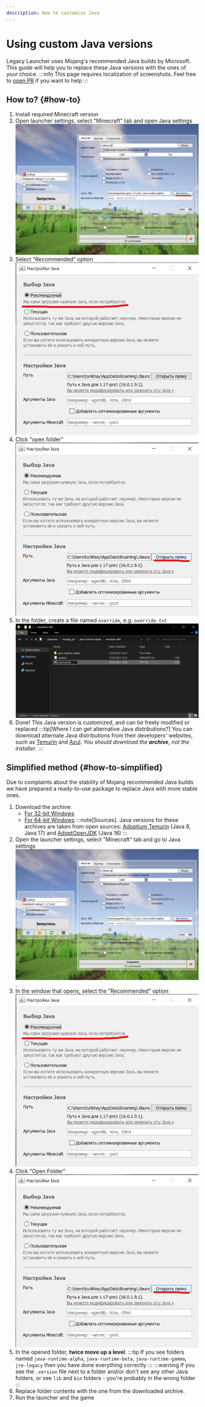 ```yaml
---
description: How to customize Java
---
```

# Using custom Java versions
Legacy Launcher uses Mojang's recommended Java builds by Microsoft. This guide will help you to replace these Java versions with the ones of your choice.
:::info
This page requires localization of screenshots. Feel free to [open PR](https://github.com/LegacyLauncher/docs) if you want to help
:::

## How to? {#how-to}
1. Install required Minecraft version
2. Open launcher settings, select "Minecraft" tab and open Java settings
    ![Settings => Minecraft => Java => Java => "Customize"](./img/override-jre-ru-0.png)
3. Select "Recommended" option
    ![Select "Recommended" Java](./img/override-jre-ru-1.png)
4. Click "open folder"
    ![Open folder](./img/override-jre-ru-2.png)
5. In the folder, create a file named `override`, e.g. `override.txt`
    ![Creating an `override` file](./img/override-jre-ru-3.png)
6. Done! This Java version is customized, and can be freely modified or replaced
:::tip[Where I can get alternative Java distributions?]
You can download alternate Java distributions from their developers' websites, such as [Temurin](https://adoptium.net/temurin/releases/?package=jre) and [Azul](https://www.azul.com/downloads/#downloads-table-zulu). *You should download the **archive**, not the installer*.
:::

## Simplified method {#how-to-simplified}
Due to complaints about the stability of Mojang recommended Java builds we have prepared a ready-to-use package to replace Java with more stable ones.
1. Download the archive:
    * [For 32-bit Windows](https://disk.yandex.ru/d/xcXWahjDYbKqKg)
    * [For 64-bit Windows](https://disk.yandex.ru/d/6sEKgkJNeT90fA)
    :::note[Sources].
    Java versions for these archives are taken from open sources: [Adoptium Temurin](https://adoptium.net/temurin/releases/?package=jre) (Java 8, Java 17) and [AdoptOpenJDK](https://github.com/AdoptOpenJDK/openjdk16-binaries/) (Java 16)
    :::
2. Open the launcher settings, select "Minecraft" tab and go to Java settings
    ![Settings => Minecraft => Java => Java => "Customize"](./img/override-jre-ru-0.png).
3. In the window that opens, select the "Recommended" option
    ![Select "Recommended" Java](./img/override-jre-ru-1.png)
4. Click "Open Folder"
    ![Open folder](./img/override-jre-ru-2.png)
5. In the opened folder, **twice move up a level**.
    :::tip
    If you see folders named `java-runtime-alpha`, `java-runtime-beta`, `java-runtime-gamma`, `jre-legacy` then you have done everything correctly
    :::
    :::warning
    If you see the `.version` file next to a folder and/or don't see any other Java folders, or see `lib` and `bin` folders - you're probably in the wrong folder
    :::
6. Replace folder contents with the one from the downloaded archive.
7. Run the launcher and the game